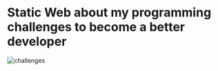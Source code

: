 # Static Web about my programming challenges to become a better developer

![challenges](https://user-images.githubusercontent.com/6808728/193417156-c4aa6c91-3a9b-4fa1-a01a-1731acbe9fc1.png)

